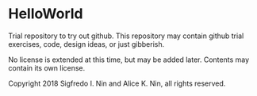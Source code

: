 # HelloWorld
Trial repository to try out github.
This repository may contain github trial exercises, code, design ideas, or just gibberish.

No license is extended at this time, but may be added later.  Contents may contain its own license.

Copyright 2018 Sigfredo I. Nin and Alice K. Nin, all rights reserved.
